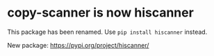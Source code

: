 # copy-scanner is now hiscanner

This package has been renamed. Use `pip install hiscanner` instead.

New package: https://pypi.org/project/hiscanner/
